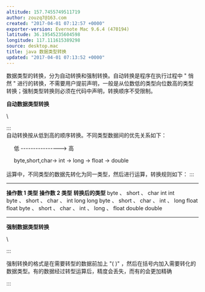 ```yaml
---
altitude: 157.7455749511719
author: zouzq7@163.com
created: "2017-04-01 07:12:57 +0000"
exporter-version: Evernote Mac 9.6.4 (470194)
latitude: 36.19545235604598
longitude: 117.111615389298
source: desktop.mac
title: java 数据类型转换
updated: "2017-04-01 07:13:52 +0000"
---
```


<div>

数据类型的转换，分为自动转换和强制转换。自动转换是程序在执行过程中 " 悄然 " 进行的转换，不需要用户提前声明，一般是从位数低的类型向位数高的类型转换；强制类型转换则必须在代码中声明，转换顺序不受限制。

**自动数据类型转换**

</div>

<div>

\

</div>

:::  
自动转换按从低到高的顺序转换。不同类型数据间的优先关系如下： 

<div>

     低 \-\-\-\-\-\-\-\-\-\-\-\-\-\-\--\> 高 

</div>

     byte,short,char-\> int -\> long -\> float -\> double\
\
运算中，不同类型的数据先转化为同一类型，然后进行运算，转换规则如下：
:::

<div>

  ----------------------------------------------- ------------------- ------------------
  **操作数 1 类型**                               **操作数 2 类型**   **转换后的类型**
  byte 、 short 、 char                           int                 int
  byte 、 short 、 char 、 int                    long                long
  byte 、 short 、 char 、 int 、 long            float               float
  byte 、 short 、 char 、 int 、 long 、 float   double              double
  ----------------------------------------------- ------------------- ------------------

**强制数据类型转换**

</div>

<div>

\

</div>

:::  
<div>

强制转换的格式是在需要转型的数据前加上 "(
)" ，然后在括号内加入需要转化的数据类型。有的数据经过转型运算后，精度会丢失，而有的会更加精确

</div>
:::
